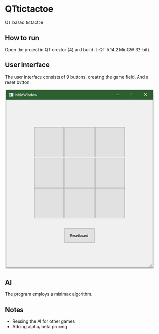# QTtictactoe
QT based tictactoe

## How to run
Open the project in QT creator (4) and build it (QT 5.14.2 MinGW 32-bit)


## User interface
The user interface consists of 9 buttons, creating the game field. And a reset button.

![UI](Wiki/Images/UI.PNG)

## AI
The program employs a minimax algorithm. 

## Notes
- Reusing the AI for other games
- Adding alpha/ beta pruning

